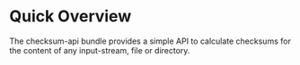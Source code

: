 # Quick Overview
The checksum-api bundle provides a simple API to calculate checksums for the content of any input-stream, file or directory.